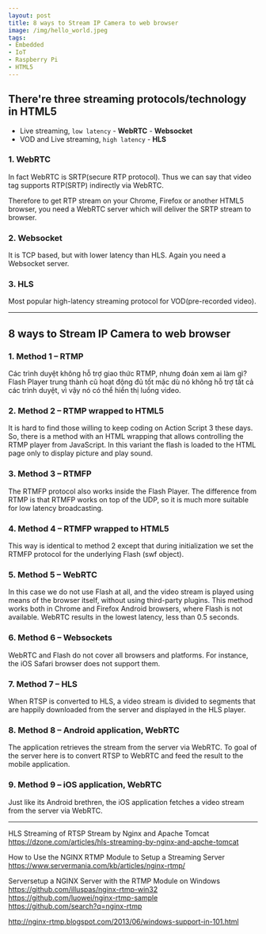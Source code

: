 ```yaml
---
layout: post
title: 8 ways to Stream IP Camera to web browser
image: /img/hello_world.jpeg
tags:
- Embedded
- IoT
- Raspberry Pi
- HTML5
---
```


## There're three streaming protocols/technology in HTML5
- Live streaming, `low latency` - **WebRTC** - **Websocket**
- VOD and Live streaming, `high latency` - **HLS**

### 1. WebRTC
In fact WebRTC is SRTP(secure RTP protocol). Thus we can say that video tag supports RTP(SRTP) indirectly via WebRTC.

Therefore to get RTP stream on your Chrome, Firefox or another HTML5 browser, you need a WebRTC server which will deliver the SRTP stream to browser.

### 2. Websocket
It is TCP based, but with lower latency than HLS. Again you need a Websocket server.


### 3. HLS
Most popular high-latency streaming protocol for VOD(pre-recorded video).


-----
## 8 ways to Stream IP Camera to web browser

### 1. Method 1 – RTMP
Các trình duyệt không hỗ trợ giao thức RTMP, nhưng đoán xem ai làm gì? Flash Player trung thành cũ hoạt động đủ tốt mặc dù nó không hỗ trợ tất cả các trình duyệt, vì vậy nó có thể hiển thị luồng video.

### 2. Method 2 – RTMP wrapped to HTML5
It is hard to find those willing to keep coding on Action Script 3 these days. So, there is a method with an HTML wrapping that allows controlling the RTMP player from JavaScript. In this variant the flash is loaded to the HTML page only to display picture and play sound.

### 3. Method 3 – RTMFP
The RTMFP protocol also works inside the Flash Player. The difference from RTMP is that RTMFP works on top of the UDP, so it is much more suitable for low latency broadcasting.

### 4. Method 4 – RTMFP wrapped to HTML5
This way is identical to method 2 except that during initialization we set the RTMFP protocol for the underlying Flash (swf object).

### 5. Method 5 – WebRTC
In this case we do not use Flash at all, and the video stream is played using means of the browser itself, without using third-party plugins. This method works both in Chrome and Firefox Android browsers, where Flash is not available. WebRTC results in the lowest latency, less than 0.5 seconds.

### 6. Method 6 – Websockets
WebRTC and Flash do not cover all browsers and platforms. For instance, the iOS Safari browser does not support them.

### 7. Method 7 – HLS
When RTSP is converted to HLS, a video stream is divided to segments that are happily downloaded from the server and displayed in the HLS player.

### 8. Method 8 – Android application, WebRTC
The application retrieves the stream from the server via WebRTC. To goal of the server here is to convert RTSP to WebRTC and feed the result to the mobile application.

### 9. Method 9 – iOS application, WebRTC
Just like its Android brethren, the iOS application fetches a video stream from the server via WebRTC.


-----
HLS Streaming of RTSP Stream by Nginx and Apache Tomcat  
https://dzone.com/articles/hls-streaming-by-nginx-and-apche-tomcat  

How to Use the NGINX RTMP Module to Setup a Streaming Server  
https://www.servermania.com/kb/articles/nginx-rtmp/  

Serversetup a NGINX Server with the RTMP Module on Windows  
https://github.com/illuspas/nginx-rtmp-win32  
https://github.com/luowei/nginx-rtmp-sample  
https://github.com/search?q=nginx-rtmp  

http://nginx-rtmp.blogspot.com/2013/06/windows-support-in-101.html